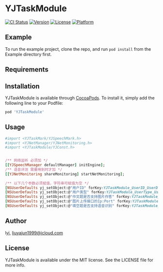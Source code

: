 # YJTaskModule

[![CI Status](https://img.shields.io/travis/lyj/YJTaskModule.svg?style=flat)](https://travis-ci.org/lyj/YJTaskModule)
[![Version](https://img.shields.io/cocoapods/v/YJTaskModule.svg?style=flat)](https://cocoapods.org/pods/YJTaskModule)
[![License](https://img.shields.io/cocoapods/l/YJTaskModule.svg?style=flat)](https://cocoapods.org/pods/YJTaskModule)
[![Platform](https://img.shields.io/cocoapods/p/YJTaskModule.svg?style=flat)](https://cocoapods.org/pods/YJTaskModule)

## Example

To run the example project, clone the repo, and run `pod install` from the Example directory first.

## Requirements

## Installation

YJTaskModule is available through [CocoaPods](https://cocoapods.org). To install
it, simply add the following line to your Podfile:

```ruby
pod 'YJTaskModule'
```

## Usage

```ruby
#import <YJTaskMark/YJSpeechMark.h>
#import <YJNetManager/YJNetMonitoring.h>
#import <YJTaskModule/YJConst.h>


/** 网络监听 必须加 */
[[YJSpeechManager defaultManager] initEngine];
/** 语音评测 需要用到时才加 */
[[YJNetMonitoring shareMonitoring] startNetMonitoring];
    
/** 以下几个参数必须赋值，字符串可赋值为空 */
[NSUserDefaults yj_setObject:@"用户ID" forKey:YJTaskModule_UserID_UserDefault_Key];
[NSUserDefaults yj_setObject:@"用户类型" forKey:YJTaskModule_UserType_UserDefault_Key];
[NSUserDefaults yj_setObject:@"作文题是否支持图片作答" forKey:YJTaskModule_ImgAnswerEnable_UserDefault_Key];
[NSUserDefaults yj_setObject:@"图片上传接口的Ip:Port" forKey:YJTaskModule_ApiUrl_UserDefault_Key];
[NSUserDefaults yj_setObject:@"填空题是否支持语音识别" forKey:YJTaskModule_SpeechMarkEnable_UserDefault_Key];
```

## Author

lyj, liuyajun1999@icloud.com

## License

YJTaskModule is available under the MIT license. See the LICENSE file for more info.
